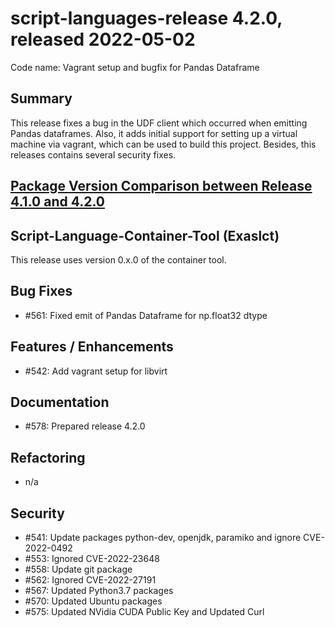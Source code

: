 # script-languages-release 4.2.0, released 2022-05-02

Code name: Vagrant setup and bugfix for Pandas Dataframe

## Summary

This release fixes a bug in the UDF client which occurred when emitting Pandas dataframes.
Also, it adds initial support for setting up a virtual machine via vagrant, which can be used to build this project.
Besides, this releases contains several security fixes.

## [Package Version Comparison between Release 4.1.0 and 4.2.0](package_diffs/4.2.0/README.md)
  
## Script-Language-Container-Tool (Exaslct)

This release uses version 0.x.0 of the container tool.

## Bug Fixes

 - #561: Fixed emit of Pandas Dataframe for np.float32 dtype 

## Features / Enhancements

 - #542: Add vagrant setup for libvirt

## Documentation

- #578: Prepared release 4.2.0

## Refactoring

- n/a

## Security

 - #541: Update packages python-dev, openjdk, paramiko and ignore CVE-2022-0492
 - #553: Ignored CVE-2022-23648
 - #558: Update git package
 - #562: Ignored CVE-2022-27191
 - #567: Updated Python3.7 packages
 - #570: Updated Ubuntu packages
 - #575: Updated NVidia CUDA Public Key and Updated Curl